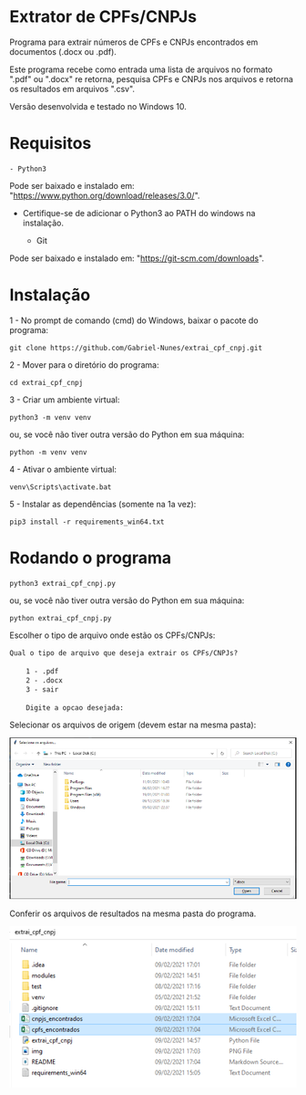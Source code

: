 # Extrator de CPFs/CNPJs

Programa para extrair números de CPFs e CNPJs encontrados em documentos (.docx ou .pdf).

Este programa recebe como entrada uma lista de arquivos no formato ".pdf" ou ".docx" re retorna, pesquisa CPFs e CNPJs nos arquivos e retorna os resultados em arquivos ".csv".

Versão desenvolvida e testado no Windows 10.

# Requisitos
    - Python3
Pode ser baixado e instalado em: "https://www.python.org/download/releases/3.0/".

* Certifique-se de adicionar o Python3 ao PATH do windows na instalação.


    - Git
    
Pode ser baixado e instalado em: "https://git-scm.com/downloads".
# Instalação
1 - No prompt de comando (cmd) do Windows, baixar o pacote do programa:

    git clone https://github.com/Gabriel-Nunes/extrai_cpf_cnpj.git
2 - Mover para o diretório do programa: 
    
    cd extrai_cpf_cnpj
3 - Criar um ambiente virtual:
    
    python3 -m venv venv 

ou, se você não tiver outra versão do Python em sua máquina:

    python -m venv venv

4 - Ativar o ambiente virtual:

    venv\Scripts\activate.bat

5 - Instalar as dependências (somente na 1a vez):

    pip3 install -r requirements_win64.txt

# Rodando o programa
    python3 extrai_cpf_cnpj.py
ou, se você não tiver outra versão do Python em sua máquina:

    python extrai_cpf_cnpj.py

Escolher o tipo de arquivo onde estão os CPFs/CNPJs:

    Qual o tipo de arquivo que deseja extrair os CPFs/CNPJs?

        1 - .pdf
        2 - .docx
        3 - sair

        Digite a opcao desejada:

Selecionar os arquivos de origem (devem estar na mesma pasta):

![img.png](img.png)

Conferir os arquivos de resultados na mesma pasta do programa.

![img_1.png](img_1.png)